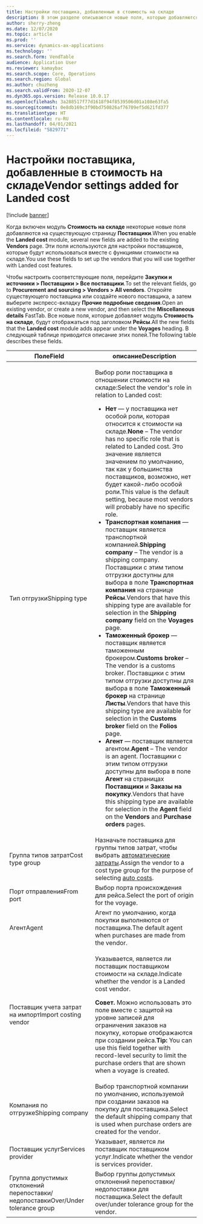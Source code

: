 ```yaml
---
title: Настройки поставщика, добавленные в стоимость на складе
description: В этом разделе описываются новые поля, которые добавляются на существующую страницу поставщиков, если включено в модуле стоимость на складе. Эти поля используются для настройки поставщиков, которые будут использоваться вместе с функциями стоимости на складе.
author: sherry-zheng
ms.date: 12/07/2020
ms.topic: article
ms.prod: ''
ms.service: dynamics-ax-applications
ms.technology: ''
ms.search.form: VendTable
audience: Application User
ms.reviewer: kamaybac
ms.search.scope: Core, Operations
ms.search.region: Global
ms.author: chuzheng
ms.search.validFrom: 2020-12-07
ms.dyn365.ops.version: Release 10.0.17
ms.openlocfilehash: 3a288517f77d1618f94f8539506d01a108e63fa5
ms.sourcegitcommit: 0e8db169c3f90bd750826af76709ef5d621fd377
ms.translationtype: HT
ms.contentlocale: ru-RU
ms.lasthandoff: 04/01/2021
ms.locfileid: "5829771"
---
```

# <a name="vendor-settings-added-for-landed-cost"></a><span data-ttu-id="b2826-104">Настройки поставщика, добавленные в стоимость на складе</span><span class="sxs-lookup"><span data-stu-id="b2826-104">Vendor settings added for Landed cost</span></span>

[!include [banner](../../includes/banner.md)]

<span data-ttu-id="b2826-105">Когда включен модуль **Стоимость на складе** некоторые новые поля добавляются на существующую страницу **Поставщики**.</span><span class="sxs-lookup"><span data-stu-id="b2826-105">When you enable the **Landed cost** module, several new fields are added to the existing **Vendors** page.</span></span> <span data-ttu-id="b2826-106">Эти поля используются для настройки поставщиков, которые будут использоваться вместе с функциями стоимости на складе.</span><span class="sxs-lookup"><span data-stu-id="b2826-106">You use these fields to set up the vendors that you will use together with Landed cost features.</span></span>

<span data-ttu-id="b2826-107">Чтобы настроить соответствующие поля, перейдите **Закупки и источники \> Поставщики \> Все поставщики**.</span><span class="sxs-lookup"><span data-stu-id="b2826-107">To set the relevant fields, go to **Procurement and sourcing \> Vendors \> All vendors**.</span></span> <span data-ttu-id="b2826-108">Откройте существующего поставщика или создайте нового поставщика, а затем выберите экспресс-вкладку **Прочие подробные сведения**.</span><span class="sxs-lookup"><span data-stu-id="b2826-108">Open an existing vendor, or create a new vendor, and then select the **Miscellaneous details** FastTab.</span></span> <span data-ttu-id="b2826-109">Все новые поля, которые добавляет модуль **Стоимость на складе**, будут отображаться под заголовком **Рейсы**.</span><span class="sxs-lookup"><span data-stu-id="b2826-109">All the new fields that the **Landed cost** module adds appear under the **Voyages** heading.</span></span> <span data-ttu-id="b2826-110">В следующей таблице приводится описание этих полей.</span><span class="sxs-lookup"><span data-stu-id="b2826-110">The following table describes these fields.</span></span>

| <span data-ttu-id="b2826-111">Поле</span><span class="sxs-lookup"><span data-stu-id="b2826-111">Field</span></span> | <span data-ttu-id="b2826-112">описание</span><span class="sxs-lookup"><span data-stu-id="b2826-112">Description</span></span> |
|---|---|
| <span data-ttu-id="b2826-113">Тип отгрузки</span><span class="sxs-lookup"><span data-stu-id="b2826-113">Shipping type</span></span> | <p><span data-ttu-id="b2826-114">Выбор роли поставщика в отношении стоимости на складе:</span><span class="sxs-lookup"><span data-stu-id="b2826-114">Select the vendor's role in relation to Landed cost:</span></span></p><ul><li><span data-ttu-id="b2826-115">**Нет** — у поставщика нет особой роли, которая относится к стоимости на складе.</span><span class="sxs-lookup"><span data-stu-id="b2826-115">**None** – The vendor has no specific role that is related to Landed cost.</span></span> <span data-ttu-id="b2826-116">Это значение является значением по умолчанию, так как у большинства поставщиков, возможно, нет будет какой-либо особой роли.</span><span class="sxs-lookup"><span data-stu-id="b2826-116">This value is the default setting, because most vendors will probably have no specific role.</span></span></li><li><span data-ttu-id="b2826-117">**Транспортная компания** — поставщик является транспортной компанией.</span><span class="sxs-lookup"><span data-stu-id="b2826-117">**Shipping company** – The vendor is a shipping company.</span></span> <span data-ttu-id="b2826-118">Поставщики с этим типом отгрузки доступны для выбора в поле **Транспортная компания** на странице **Рейсы**.</span><span class="sxs-lookup"><span data-stu-id="b2826-118">Vendors that have this shipping type are available for selection in the **Shipping company** field on the **Voyages** page.</span></span></li><li><span data-ttu-id="b2826-119">**Таможенный брокер** — поставщик является таможенным брокером.</span><span class="sxs-lookup"><span data-stu-id="b2826-119">**Customs broker** – The vendor is a customs broker.</span></span> <span data-ttu-id="b2826-120">Поставщики с этим типом отгрузки доступны для выбора в поле **Таможенный брокер** на странице **Листы**.</span><span class="sxs-lookup"><span data-stu-id="b2826-120">Vendors that have this shipping type are available for selection in the **Customs broker** field on the **Folios** page.</span></span></li><li><span data-ttu-id="b2826-121">**Агент** — поставщик является агентом.</span><span class="sxs-lookup"><span data-stu-id="b2826-121">**Agent** – The vendor is an agent.</span></span> <span data-ttu-id="b2826-122">Поставщики с этим типом отгрузки доступны для выбора в поле **Агент** на страницах **Поставщики** и **Заказы на покупку**.</span><span class="sxs-lookup"><span data-stu-id="b2826-122">Vendors that have this shipping type are available for selection in the **Agent** field on the **Vendors** and **Purchase orders** pages.</span></span></li></ul> |
| <span data-ttu-id="b2826-123">Группа типов затрат</span><span class="sxs-lookup"><span data-stu-id="b2826-123">Cost type group</span></span> | <span data-ttu-id="b2826-124">Назначьте поставщика для группы типов затрат, чтобы выбрать [автоматические затраты](auto-cost-setup.md).</span><span class="sxs-lookup"><span data-stu-id="b2826-124">Assign the vendor to a cost type group for the purpose of selecting [auto costs](auto-cost-setup.md).</span></span> |
| <span data-ttu-id="b2826-125">Порт отправления</span><span class="sxs-lookup"><span data-stu-id="b2826-125">From port</span></span> | <span data-ttu-id="b2826-126">Выбор порта происхождения для рейса.</span><span class="sxs-lookup"><span data-stu-id="b2826-126">Select the port of origin for the voyage.</span></span> |
| <span data-ttu-id="b2826-127">Агент</span><span class="sxs-lookup"><span data-stu-id="b2826-127">Agent</span></span> | <span data-ttu-id="b2826-128">Агент по умолчанию, когда покупки выполняются от поставщика.</span><span class="sxs-lookup"><span data-stu-id="b2826-128">The default agent when purchases are made from the vendor.</span></span> |
| <span data-ttu-id="b2826-129">Поставщик учета затрат на импорт</span><span class="sxs-lookup"><span data-stu-id="b2826-129">Import costing vendor</span></span> | <p><span data-ttu-id="b2826-130">Указывается, является ли поставщик поставщиком стоимости на складе.</span><span class="sxs-lookup"><span data-stu-id="b2826-130">Indicate whether the vendor is a Landed cost vendor.</span></span></p><p><span data-ttu-id="b2826-131">**Совет.** Можно использовать это поле вместе с защитой на уровне записей для ограничения заказов на покупку, которые отображаются при создании рейса.</span><span class="sxs-lookup"><span data-stu-id="b2826-131">**Tip:** You can use this field together with record-level security to limit the purchase orders that are shown when a voyage is created.</span></span></p> |
| <span data-ttu-id="b2826-132">Компания по отгрузке</span><span class="sxs-lookup"><span data-stu-id="b2826-132">Shipping company</span></span> | <span data-ttu-id="b2826-133">Выбор транспортной компании по умолчанию, используемой при создании заказов на покупку для поставщика.</span><span class="sxs-lookup"><span data-stu-id="b2826-133">Select the default shipping company that is used when purchase orders are created for the vendor.</span></span> |
| <span data-ttu-id="b2826-134">Поставщик услуг</span><span class="sxs-lookup"><span data-stu-id="b2826-134">Services provider</span></span> | <span data-ttu-id="b2826-135">Указывает, является ли поставщик поставщиком услуг.</span><span class="sxs-lookup"><span data-stu-id="b2826-135">Indicate whether the vendor is services provider.</span></span> |
| <span data-ttu-id="b2826-136">Группа допустимых отклонений перепоставки/недопоставки</span><span class="sxs-lookup"><span data-stu-id="b2826-136">Over/Under tolerance group</span></span> | <span data-ttu-id="b2826-137">Выбор группы допустимых отклонений перепоставки/недопоставки для поставщика.</span><span class="sxs-lookup"><span data-stu-id="b2826-137">Select the default over/under tolerance group for the vendor.</span></span> |
